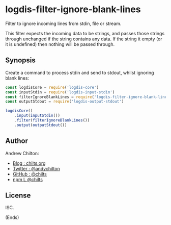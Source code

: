 # logdis-filter-ignore-blank-lines #

Filter to ignore incoming lines from stdin, file or stream.

This filter expects the incoming data to be strings, and passes those strings through unchanged if the string contains
any data. If the string it empty (or it is undefined) then nothing will be passed through.

## Synopsis ##

Create a command to process stdin and send to stdout, whilst ignoring blank lines:

```js
const logdisCore = require('logdis-core')
const inputStdin = require('logdis-input-stdin')
const filterIgnoreBlankLines = require('logdis-filter-ignore-blank-lines')
const outputStdout = require('logdis-output-stdout')

logdisCore()
    .input(inputStdin())
    .filter(filterIgnoreBlankLines())
    .output(outputStdout())
```

## Author ##

Andrew Chilton:

* [Blog    : chilts.org](https://chilts.org/)
* [Twitter : @andychilton](https://twitter.com/andychilton)
* [GitHub  : @chilts](https://github.com/chilts)
* [npm     L @chilts](https://www.npmjs.com/~chilts)

## License ##

ISC.

(Ends)
